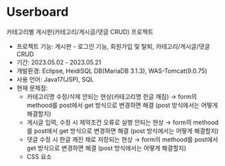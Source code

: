 # Userboard
카테고리별 게시판(카테고리/게시글/댓글 CRUD) 프로젝트
- 프로젝트 기능: 게시판 - 로그인 기능, 회원가입 및 탈퇴, 카테고리/게시글/댓글 CRUD
- 기간: 2023.05.02 - 2023.05.21
- 개발환경: Eclipse, HeidiSQL DB(MariaDB 3.1.3), WAS-Tomcat(9.0.75)
- 사용 언어: Java17(JSP), SQL 
- 현재 문제점:
    - 카테고리명 수정/삭제 안되는 현상(카테고리명 한글 깨짐) → form의 methood를 post에서 get 방식으로 변경하면 해결 (post 방식에서는 어떻게 해결할지)
    - 게시글 입력, 수정 시 제약조건 오류로 실행 안되는 현상 → form의 methood를 post에서 get 방식으로 변경하면 해결 (post 방식에서는 어떻게 해결할지)
    - 댓글 수정 시 한글 깨진 채로 저장되는 현상 → form의 methood를 post에서 get 방식으로 변경하면 해결 (post 방식에서는 어떻게 해결할지)
    - CSS 요소
